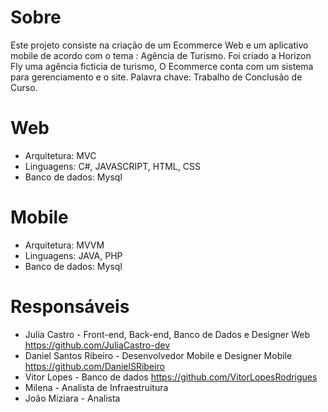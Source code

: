 # Sobre
 Este projeto consiste na criação de um Ecommerce Web e um aplicativo mobile de acordo com o tema : Agência de Turismo. 
Foi criado a Horizon Fly uma agência ficticia de turismo, O Ecommerce conta com um sistema para gerenciamento e o site. 
Palavra chave: Trabalho de Conclusão de Curso.

# Web
 - Arquitetura: MVC 
 - Linguagens: C#, JAVASCRIPT, HTML, CSS
 - Banco de dados: Mysql
 
 # Mobile
 - Arquitetura: MVVM
 - Linguagens: JAVA, PHP
 - Banco de dados: Mysql


# Responsáveis

- Julia Castro - Front-end, Back-end, Banco de Dados e Designer Web https://github.com/JuliaCastro-dev
- Daniel Santos Ribeiro - Desenvolvedor Mobile e Designer Mobile https://github.com/DanielSRibeiro
- Vitor Lopes - Banco de dados https://github.com/VitorLopesRodrigues
- Milena - Analista de Infraestruitura
- João Miziara - Analista
